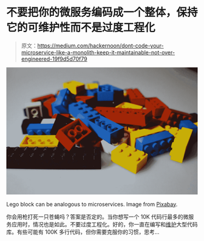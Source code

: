 # 不要把你的微服务编码成一个整体，保持它的可维护性而不是过度工程化

> 原文：<https://medium.com/hackernoon/dont-code-your-microservice-like-a-monolith-keep-it-maintainable-not-over-engineered-19f9d5d70f79>

![](img/fba9556189d54e772d434ababd87bc31.png)

Lego block can be analogous to microservices. Image from [Pixabay](https://pixabay.com/en/lego-children-toys-colorful-play-674880/).

你会用枪打死一只苍蝇吗？答案是否定的。当你想写一个 10K 代码行最多的微服务应用时，情况也是如此。不要过度工程化。好的，你一直在编写和[维护](https://hackernoon.com/tagged/maintaining)大型代码库。有些可能有 100K 多行代码，但你需要克服你的习惯，思考…
